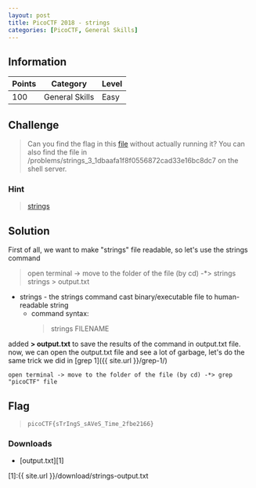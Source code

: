 ```yaml
---
layout: post
title: PicoCTF 2018 - strings
categories: [PicoCTF, General Skills]
---
```



## Information

| Points |Category  | Level|
|--|--|--|
| 100 | General Skills |Easy |

## Challenge

> Can you find the flag in this [file](https://2018shell.picoctf.com/static/aead5528718d7c26733c42fadab63b6a/strings) without actually running it? You can also find the file in /problems/strings_3_1dbaafa1f8f0556872cad33e16bc8dc7 on the shell server.

### Hint

> [strings](https://linux.die.net/man/1/strings)

## Solution

First of all, we want to make "strings" file readable, so let's use the strings command
> open terminal -> move to the folder of the file (by cd) -*> strings strings > output.txt

* strings - the strings command cast binary/executable file to human-readable string
	* command syntax:
		>   strings FILENAME
		
added **> output.txt** to save the results of the command in output.txt file.
now, we can open the output.txt file and see a lot of garbage, let's do the same trick we did in
[grep 1]({{ site.url }}/grep-1/)

    open terminal -> move to the folder of the file (by cd) -*> grep "picoCTF" file

## Flag
> `picoCTF{sTrIngS_sAVeS_Time_2fbe2166}`

### Downloads


 - [output.txt][1]
 
[1]:{{ site.url }}/download/strings-output.txt



